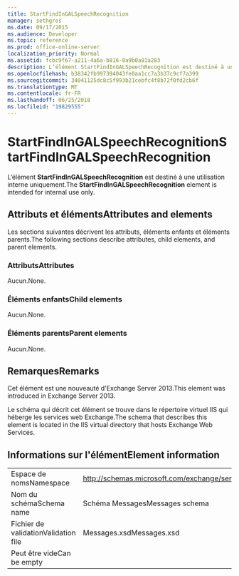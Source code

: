 ```yaml
---
title: StartFindInGALSpeechRecognition
manager: sethgros
ms.date: 09/17/2015
ms.audience: Developer
ms.topic: reference
ms.prod: office-online-server
localization_priority: Normal
ms.assetid: fcbc9f67-a211-4a6a-b816-0a9b0a81a283
description: L’élément StartFindInGALSpeechRecognition est destiné à une utilisation interne uniquement.
ms.openlocfilehash: b38342fb997394043fe0aa1cc7a3b37c9cf7a399
ms.sourcegitcommit: 34041125dc8c5f993b21cebfc4f8b72f0fd2cb6f
ms.translationtype: MT
ms.contentlocale: fr-FR
ms.lasthandoff: 06/25/2018
ms.locfileid: "19829555"
---
```

# <a name="startfindingalspeechrecognition"></a><span data-ttu-id="2dc90-103">StartFindInGALSpeechRecognition</span><span class="sxs-lookup"><span data-stu-id="2dc90-103">StartFindInGALSpeechRecognition</span></span>

<span data-ttu-id="2dc90-104">L’élément **StartFindInGALSpeechRecognition** est destiné à une utilisation interne uniquement.</span><span class="sxs-lookup"><span data-stu-id="2dc90-104">The **StartFindInGALSpeechRecognition** element is intended for internal use only.</span></span> 

## <a name="attributes-and-elements"></a><span data-ttu-id="2dc90-105">Attributs et éléments</span><span class="sxs-lookup"><span data-stu-id="2dc90-105">Attributes and elements</span></span>

<span data-ttu-id="2dc90-106">Les sections suivantes décrivent les attributs, éléments enfants et éléments parents.</span><span class="sxs-lookup"><span data-stu-id="2dc90-106">The following sections describe attributes, child elements, and parent elements.</span></span>
  
### <a name="attributes"></a><span data-ttu-id="2dc90-107">Attributs</span><span class="sxs-lookup"><span data-stu-id="2dc90-107">Attributes</span></span>

<span data-ttu-id="2dc90-108">Aucun.</span><span class="sxs-lookup"><span data-stu-id="2dc90-108">None.</span></span>
  
### <a name="child-elements"></a><span data-ttu-id="2dc90-109">Éléments enfants</span><span class="sxs-lookup"><span data-stu-id="2dc90-109">Child elements</span></span>

<span data-ttu-id="2dc90-110">Aucun.</span><span class="sxs-lookup"><span data-stu-id="2dc90-110">None.</span></span>
  
### <a name="parent-elements"></a><span data-ttu-id="2dc90-111">Éléments parents</span><span class="sxs-lookup"><span data-stu-id="2dc90-111">Parent elements</span></span>

<span data-ttu-id="2dc90-112">Aucun.</span><span class="sxs-lookup"><span data-stu-id="2dc90-112">None.</span></span>
  
## <a name="remarks"></a><span data-ttu-id="2dc90-113">Remarques</span><span class="sxs-lookup"><span data-stu-id="2dc90-113">Remarks</span></span>

<span data-ttu-id="2dc90-114">Cet élément est une nouveauté d'Exchange Server 2013.</span><span class="sxs-lookup"><span data-stu-id="2dc90-114">This element was introduced in Exchange Server 2013.</span></span>
  
<span data-ttu-id="2dc90-115">Le schéma qui décrit cet élément se trouve dans le répertoire virtuel IIS qui héberge les services web Exchange.</span><span class="sxs-lookup"><span data-stu-id="2dc90-115">The schema that describes this element is located in the IIS virtual directory that hosts Exchange Web Services.</span></span>
  
## <a name="element-information"></a><span data-ttu-id="2dc90-116">Informations sur l'élément</span><span class="sxs-lookup"><span data-stu-id="2dc90-116">Element information</span></span>

|||
|:-----|:-----|
|<span data-ttu-id="2dc90-117">Espace de noms</span><span class="sxs-lookup"><span data-stu-id="2dc90-117">Namespace</span></span>  <br/> |http://schemas.microsoft.com/exchange/services/2006/messages  <br/> |
|<span data-ttu-id="2dc90-118">Nom du schéma</span><span class="sxs-lookup"><span data-stu-id="2dc90-118">Schema name</span></span>  <br/> |<span data-ttu-id="2dc90-119">Schéma Messages</span><span class="sxs-lookup"><span data-stu-id="2dc90-119">Messages schema</span></span>  <br/> |
|<span data-ttu-id="2dc90-120">Fichier de validation</span><span class="sxs-lookup"><span data-stu-id="2dc90-120">Validation file</span></span>  <br/> |<span data-ttu-id="2dc90-121">Messages.xsd</span><span class="sxs-lookup"><span data-stu-id="2dc90-121">Messages.xsd</span></span>  <br/> |
|<span data-ttu-id="2dc90-122">Peut être vide</span><span class="sxs-lookup"><span data-stu-id="2dc90-122">Can be empty</span></span>  <br/> ||
   

